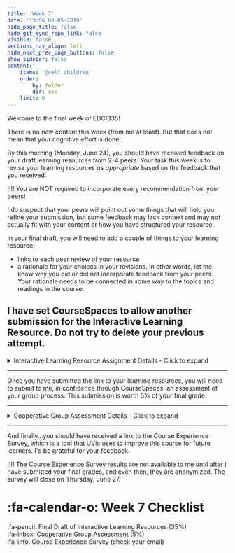 ```yaml
---
title: 'Week 7'
date: '13:56 02-05-2019'
hide_page_title: false
hide_git_sync_repo_link: false
visible: false
sections_nav_align: left
hide_next_prev_page_buttons: false
show_sidebar: false
content:
    items: '@self.children'
    order:
        by: folder
        dir: asc
    limit: 0  
---
```


Welcome to the final week of EDCI335!

There is no new content this week (from me at least). But that does not mean that your cognitive effort is done!

By this morning (Monday, June 24), you should have received feedback on your draft learning resources from 2-4 peers. Your task this week is to revise your learning resources *as appropriate* based on the feedback that you received.

!!!! You are NOT required to incorporate every recommendation from your peers!

I do suspect that your peers will point out some things that will help you refine your submission, but some feedback may lack context and may not actually fit with your content or how you have structured your resource.

In your final draft, you will need to add a couple of things to your learning resource:

- links to each peer review of your resource
- a rationale for your choices in your revisions. In other words, let me know why you did or did not incorporate feedback from your peers. Your rationale needs to be connected in some way to the topics and readings in the course.

I have set CourseSpaces to allow another submission for the Interactive Learning Resource. Do not try to delete your previous attempt.
---

<details>
  <summary>Interactive Learning Resource Assignment Details - Click to expand</summary><br>   
   [plugin:content-inject](/edci335/assignments/interactive-learning-resource)
</details>

---

Once you have submitted the link to your learning resources, you will need to submit to me, in confidence through CourseSpaces, an assessment of your group process. This submission is worth 5% of your final grade.

---

<details>
  <summary>Cooperative Group Assessment Details - Click to expand</summary><br>   
   [plugin:content-inject](/edci335/assignments/cooperative-group-assessment)
</details>

---

And finally...you should have received a link to the Course Experience Survey, which is a tool that UVic uses to improve this course for future learners. I'd be grateful for your feedback.

!!!! The Course Experience Survey results are not available to me until after I have submitted your final grades, and even then, they are anonymized. The survey will close on Thursday, June 27.

# :fa-calendar-o: Week 7 Checklist

:fa-pencil: Final Draft of Interactive Learning Resources (35%)<br>
:fa-inbox: Cooperative Group Assessment (5%)<br>
:fa-info: Course Experience Survey (check your email)<br>
